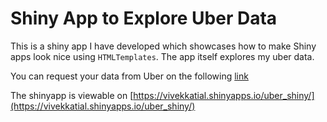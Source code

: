 # Shiny App to Explore Uber Data

This is a shiny app I have developed which showcases how to make Shiny apps look nice using `HTMLTemplates`. The app itself explores my uber data.

You can request your data from Uber on the following [link](https://help.uber.com/riders/article/download-your-data?nodeId=2c86900d-8408-4bac-b92a-956d793acd11)

The shinyapp is viewable on [https://vivekkatial.shinyapps.io/uber_shiny/](https://vivekkatial.shinyapps.io/uber_shiny/)
